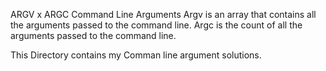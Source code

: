 ARGV x ARGC
Command Line Arguments
Argv is an array that contains all the arguments passed to the command line. Argc is the count of all the arguments passed to the command line.

This Directory contains my Comman line argument solutions. 
